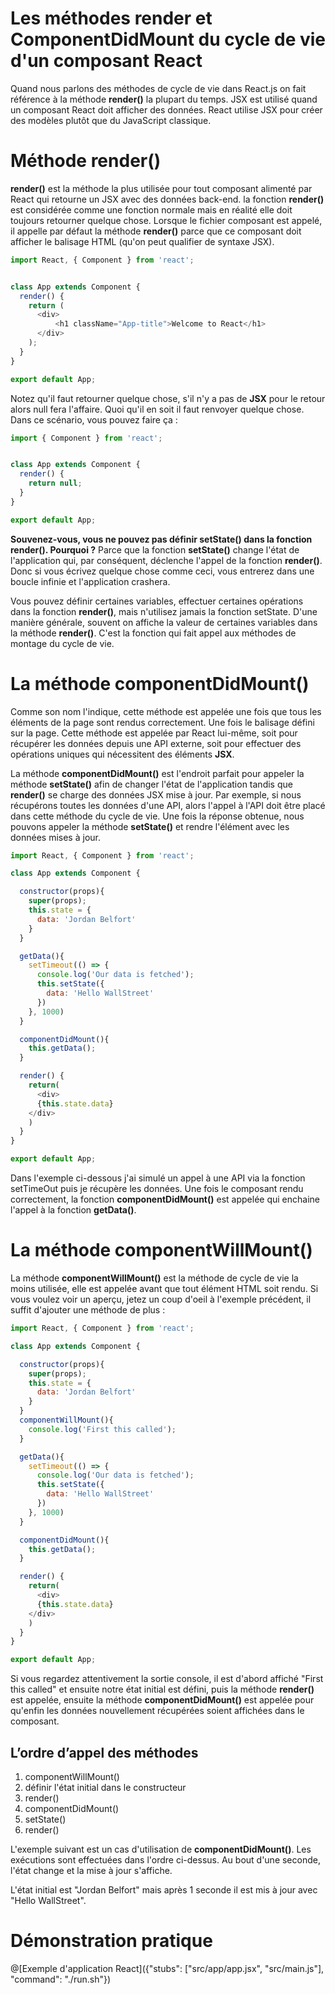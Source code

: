 # Les méthodes render et ComponentDidMount du cycle de vie d'un composant React

Quand nous parlons des méthodes de cycle de vie dans React.js on fait référence à la méthode <b>render()</b> la plupart du temps. JSX est utilisé quand un composant React doit afficher des données. React utilise JSX pour créer des modèles plutôt que du JavaScript classique.

# Méthode render()

<b>render()</b> est la méthode la plus utilisée pour tout composant alimenté par React qui retourne un JSX avec des données back-end. la fonction <b>render()</b> est considérée comme une fonction normale mais en réalité elle doit toujours retourner quelque chose. Lorsque le fichier composant est appelé, il appelle par défaut la méthode <b>render()</b> parce que ce composant doit afficher le balisage HTML (qu'on peut qualifier de syntaxe JSX).

```javascript
import React, { Component } from 'react';


class App extends Component {
  render() {
    return (
      <div>
          <h1 className="App-title">Welcome to React</h1>
      </div>
    );
  }
}

export default App;
```
Notez qu'il faut retourner quelque chose, s'il n'y a pas de <b>JSX</b> pour le retour alors null fera l'affaire. Quoi qu'il en soit il faut renvoyer quelque chose. Dans ce scénario, vous pouvez faire ça :

```javascript
import { Component } from 'react';


class App extends Component {
  render() {
    return null;
  }
}

export default App;
```

<b>Souvenez-vous, vous ne pouvez pas définir <b>setState()</b> dans la fonction <b>render()</b>. Pourquoi ?</b>
Parce que la fonction <b>setState()</b> change l'état de l'application qui, par conséquent, déclenche l'appel de la fonction <b>render()</b>. Donc si vous écrivez quelque chose comme ceci, vous entrerez dans une boucle infinie et l'application crashera.

Vous pouvez définir certaines variables, effectuer certaines opérations dans la fonction <b>render()</b>, mais n'utilisez jamais la fonction setState. D'une manière générale, souvent on affiche la valeur de certaines variables dans la méthode <b>render()</b>. C'est la fonction qui fait appel aux méthodes de montage du cycle de vie.

# La méthode componentDidMount()

Comme son nom l'indique, cette méthode est appelée une fois que tous les éléments de la page sont rendus correctement. Une fois le balisage défini sur la page. Cette méthode est appelée par React lui-même, soit pour récupérer les données depuis une API externe, soit pour effectuer des opérations uniques qui nécessitent des éléments <b>JSX</b>.

La méthode <b>componentDidMount()</b> est l'endroit parfait pour appeler la méthode <b>setState()</b> afin de changer l'état de l'application tandis que <b>render()</b> se charge des données JSX mise à jour. Par exemple, si nous récupérons toutes les données d'une API, alors l'appel à l'API doit être placé dans cette méthode du cycle de vie. Une fois la réponse obtenue, nous pouvons appeler la méthode <b>setState()</b> et rendre l'élément avec les données mises à jour.

```javascript
import React, { Component } from 'react';

class App extends Component {

  constructor(props){
    super(props);
    this.state = {
      data: 'Jordan Belfort'
    }
  }

  getData(){
    setTimeout(() => {
      console.log('Our data is fetched');
      this.setState({
        data: 'Hello WallStreet'
      })
    }, 1000)
  }

  componentDidMount(){
    this.getData();
  }

  render() {
    return(
      <div>
      {this.state.data}
    </div>
    )
  }
}

export default App;
```

Dans l'exemple ci-dessous j'ai simulé un appel à une API via la fonction setTimeOut puis je récupère les données. Une fois le composant rendu correctement, la fonction <b>componentDidMount()</b> est appelée qui enchaine l'appel à la fonction <b>getData()</b>.

# La méthode componentWillMount()

La méthode <b>componentWillMount()</b> est la méthode de cycle de vie la moins utilisée, elle est appelée avant que tout élément HTML soit rendu. Si vous voulez voir un aperçu, jetez un coup d'oeil à l'exemple précédent, il suffit d'ajouter une méthode de plus :

```javascript
import React, { Component } from 'react';

class App extends Component {

  constructor(props){
    super(props);
    this.state = {
      data: 'Jordan Belfort'
    }
  }
  componentWillMount(){
    console.log('First this called');
  }

  getData(){
    setTimeout(() => {
      console.log('Our data is fetched');
      this.setState({
        data: 'Hello WallStreet'
      })
    }, 1000)
  }

  componentDidMount(){
    this.getData();
  }

  render() {
    return(
      <div>
      {this.state.data}
    </div>
    )
  }
}

export default App;
```

Si vous regardez attentivement la sortie console, il est d'abord affiché "First this called" et ensuite notre état initial est défini, puis la méthode <b>render()</b> est appelée, ensuite la méthode <b>componentDidMount()</b> est appelée pour qu'enfin les données nouvellement récupérées soient affichées dans le composant.

## L’ordre d’appel des méthodes

1. componentWillMount()
2. définir l'état initial dans le constructeur
3. render()
4. componentDidMount()
5. setState()
6. render()

L'exemple suivant est un cas d'utilisation de <b>componentDidMount()</b>. Les exécutions sont effectuées dans l'ordre ci-dessus. Au bout d'une seconde, l'état change et la mise à jour s'affiche.

L'état initial est "Jordan Belfort" mais après 1 seconde il est mis à jour avec "Hello WallStreet".

# Démonstration pratique

@[Exemple d'application React]({"stubs": ["src/app/app.jsx", "src/main.js"], "command": "./run.sh"})